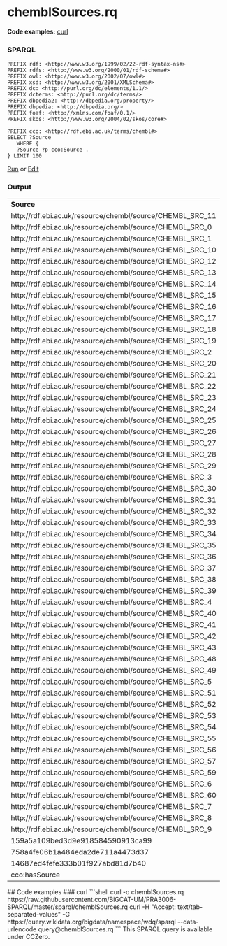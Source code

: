 # chemblSources.rq
**Code examples:** [curl](#curl)
### SPARQL
```sparql
PREFIX rdf: <http://www.w3.org/1999/02/22-rdf-syntax-ns#>
PREFIX rdfs: <http://www.w3.org/2000/01/rdf-schema#>
PREFIX owl: <http://www.w3.org/2002/07/owl#>
PREFIX xsd: <http://www.w3.org/2001/XMLSchema#>
PREFIX dc: <http://purl.org/dc/elements/1.1/>
PREFIX dcterms: <http://purl.org/dc/terms/>
PREFIX dbpedia2: <http://dbpedia.org/property/>
PREFIX dbpedia: <http://dbpedia.org/>
PREFIX foaf: <http://xmlns.com/foaf/0.1/>
PREFIX skos: <http://www.w3.org/2004/02/skos/core#>

PREFIX cco: <http://rdf.ebi.ac.uk/terms/chembl#>
SELECT ?Source
   WHERE {
   ?Source ?p cco:Source .
} LIMIT 100
```
[Run](https://chemblmirror.rdf.bigcat-bioinformatics.org/sparql/?query=PREFIX%20rdf%3A%20%3Chttp%3A%2F%2Fwww.w3.org%2F1999%2F02%2F22-rdf-syntax-ns%23%3E%0APREFIX%20rdfs%3A%20%3Chttp%3A%2F%2Fwww.w3.org%2F2000%2F01%2Frdf-schema%23%3E%0APREFIX%20owl%3A%20%3Chttp%3A%2F%2Fwww.w3.org%2F2002%2F07%2Fowl%23%3E%0APREFIX%20xsd%3A%20%3Chttp%3A%2F%2Fwww.w3.org%2F2001%2FXMLSchema%23%3E%0APREFIX%20dc%3A%20%3Chttp%3A%2F%2Fpurl.org%2Fdc%2Felements%2F1.1%2F%3E%0APREFIX%20dcterms%3A%20%3Chttp%3A%2F%2Fpurl.org%2Fdc%2Fterms%2F%3E%0APREFIX%20dbpedia2%3A%20%3Chttp%3A%2F%2Fdbpedia.org%2Fproperty%2F%3E%0APREFIX%20dbpedia%3A%20%3Chttp%3A%2F%2Fdbpedia.org%2F%3E%0APREFIX%20foaf%3A%20%3Chttp%3A%2F%2Fxmlns.com%2Ffoaf%2F0.1%2F%3E%0APREFIX%20skos%3A%20%3Chttp%3A%2F%2Fwww.w3.org%2F2004%2F02%2Fskos%2Fcore%23%3E%0A%0APREFIX%20cco%3A%20%3Chttp%3A%2F%2Frdf.ebi.ac.uk%2Fterms%2Fchembl%23%3E%0ASELECT%20%3FSource%0A%20%20%20WHERE%20%7B%0A%20%20%20%3FSource%20%3Fp%20cco%3ASource%20.%0A%7D%20LIMIT%20100%0A) or [Edit](https://chemblmirror.rdf.bigcat-bioinformatics.org/?q=PREFIX%20rdf%3A%20%3Chttp%3A%2F%2Fwww.w3.org%2F1999%2F02%2F22-rdf-syntax-ns%23%3E%0APREFIX%20rdfs%3A%20%3Chttp%3A%2F%2Fwww.w3.org%2F2000%2F01%2Frdf-schema%23%3E%0APREFIX%20owl%3A%20%3Chttp%3A%2F%2Fwww.w3.org%2F2002%2F07%2Fowl%23%3E%0APREFIX%20xsd%3A%20%3Chttp%3A%2F%2Fwww.w3.org%2F2001%2FXMLSchema%23%3E%0APREFIX%20dc%3A%20%3Chttp%3A%2F%2Fpurl.org%2Fdc%2Felements%2F1.1%2F%3E%0APREFIX%20dcterms%3A%20%3Chttp%3A%2F%2Fpurl.org%2Fdc%2Fterms%2F%3E%0APREFIX%20dbpedia2%3A%20%3Chttp%3A%2F%2Fdbpedia.org%2Fproperty%2F%3E%0APREFIX%20dbpedia%3A%20%3Chttp%3A%2F%2Fdbpedia.org%2F%3E%0APREFIX%20foaf%3A%20%3Chttp%3A%2F%2Fxmlns.com%2Ffoaf%2F0.1%2F%3E%0APREFIX%20skos%3A%20%3Chttp%3A%2F%2Fwww.w3.org%2F2004%2F02%2Fskos%2Fcore%23%3E%0A%0APREFIX%20cco%3A%20%3Chttp%3A%2F%2Frdf.ebi.ac.uk%2Fterms%2Fchembl%23%3E%0ASELECT%20%3FSource%0A%20%20%20WHERE%20%7B%0A%20%20%20%3FSource%20%3Fp%20cco%3ASource%20.%0A%7D%20LIMIT%20100%0A)


### Output
<!-- https://chemblmirror.rdf.bigcat-bioinformatics.org/sparql -->
<table>
  <tr>
    <td><b>Source</b></td>
  </tr>
  <tr>
    <td>http://rdf.ebi.ac.uk/resource/chembl/source/CHEMBL_SRC_11</td>
  </tr>
  <tr>
    <td>http://rdf.ebi.ac.uk/resource/chembl/source/CHEMBL_SRC_0</td>
  </tr>
  <tr>
    <td>http://rdf.ebi.ac.uk/resource/chembl/source/CHEMBL_SRC_1</td>
  </tr>
  <tr>
    <td>http://rdf.ebi.ac.uk/resource/chembl/source/CHEMBL_SRC_10</td>
  </tr>
  <tr>
    <td>http://rdf.ebi.ac.uk/resource/chembl/source/CHEMBL_SRC_12</td>
  </tr>
  <tr>
    <td>http://rdf.ebi.ac.uk/resource/chembl/source/CHEMBL_SRC_13</td>
  </tr>
  <tr>
    <td>http://rdf.ebi.ac.uk/resource/chembl/source/CHEMBL_SRC_14</td>
  </tr>
  <tr>
    <td>http://rdf.ebi.ac.uk/resource/chembl/source/CHEMBL_SRC_15</td>
  </tr>
  <tr>
    <td>http://rdf.ebi.ac.uk/resource/chembl/source/CHEMBL_SRC_16</td>
  </tr>
  <tr>
    <td>http://rdf.ebi.ac.uk/resource/chembl/source/CHEMBL_SRC_17</td>
  </tr>
  <tr>
    <td>http://rdf.ebi.ac.uk/resource/chembl/source/CHEMBL_SRC_18</td>
  </tr>
  <tr>
    <td>http://rdf.ebi.ac.uk/resource/chembl/source/CHEMBL_SRC_19</td>
  </tr>
  <tr>
    <td>http://rdf.ebi.ac.uk/resource/chembl/source/CHEMBL_SRC_2</td>
  </tr>
  <tr>
    <td>http://rdf.ebi.ac.uk/resource/chembl/source/CHEMBL_SRC_20</td>
  </tr>
  <tr>
    <td>http://rdf.ebi.ac.uk/resource/chembl/source/CHEMBL_SRC_21</td>
  </tr>
  <tr>
    <td>http://rdf.ebi.ac.uk/resource/chembl/source/CHEMBL_SRC_22</td>
  </tr>
  <tr>
    <td>http://rdf.ebi.ac.uk/resource/chembl/source/CHEMBL_SRC_23</td>
  </tr>
  <tr>
    <td>http://rdf.ebi.ac.uk/resource/chembl/source/CHEMBL_SRC_24</td>
  </tr>
  <tr>
    <td>http://rdf.ebi.ac.uk/resource/chembl/source/CHEMBL_SRC_25</td>
  </tr>
  <tr>
    <td>http://rdf.ebi.ac.uk/resource/chembl/source/CHEMBL_SRC_26</td>
  </tr>
  <tr>
    <td>http://rdf.ebi.ac.uk/resource/chembl/source/CHEMBL_SRC_27</td>
  </tr>
  <tr>
    <td>http://rdf.ebi.ac.uk/resource/chembl/source/CHEMBL_SRC_28</td>
  </tr>
  <tr>
    <td>http://rdf.ebi.ac.uk/resource/chembl/source/CHEMBL_SRC_29</td>
  </tr>
  <tr>
    <td>http://rdf.ebi.ac.uk/resource/chembl/source/CHEMBL_SRC_3</td>
  </tr>
  <tr>
    <td>http://rdf.ebi.ac.uk/resource/chembl/source/CHEMBL_SRC_30</td>
  </tr>
  <tr>
    <td>http://rdf.ebi.ac.uk/resource/chembl/source/CHEMBL_SRC_31</td>
  </tr>
  <tr>
    <td>http://rdf.ebi.ac.uk/resource/chembl/source/CHEMBL_SRC_32</td>
  </tr>
  <tr>
    <td>http://rdf.ebi.ac.uk/resource/chembl/source/CHEMBL_SRC_33</td>
  </tr>
  <tr>
    <td>http://rdf.ebi.ac.uk/resource/chembl/source/CHEMBL_SRC_34</td>
  </tr>
  <tr>
    <td>http://rdf.ebi.ac.uk/resource/chembl/source/CHEMBL_SRC_35</td>
  </tr>
  <tr>
    <td>http://rdf.ebi.ac.uk/resource/chembl/source/CHEMBL_SRC_36</td>
  </tr>
  <tr>
    <td>http://rdf.ebi.ac.uk/resource/chembl/source/CHEMBL_SRC_37</td>
  </tr>
  <tr>
    <td>http://rdf.ebi.ac.uk/resource/chembl/source/CHEMBL_SRC_38</td>
  </tr>
  <tr>
    <td>http://rdf.ebi.ac.uk/resource/chembl/source/CHEMBL_SRC_39</td>
  </tr>
  <tr>
    <td>http://rdf.ebi.ac.uk/resource/chembl/source/CHEMBL_SRC_4</td>
  </tr>
  <tr>
    <td>http://rdf.ebi.ac.uk/resource/chembl/source/CHEMBL_SRC_40</td>
  </tr>
  <tr>
    <td>http://rdf.ebi.ac.uk/resource/chembl/source/CHEMBL_SRC_41</td>
  </tr>
  <tr>
    <td>http://rdf.ebi.ac.uk/resource/chembl/source/CHEMBL_SRC_42</td>
  </tr>
  <tr>
    <td>http://rdf.ebi.ac.uk/resource/chembl/source/CHEMBL_SRC_43</td>
  </tr>
  <tr>
    <td>http://rdf.ebi.ac.uk/resource/chembl/source/CHEMBL_SRC_48</td>
  </tr>
  <tr>
    <td>http://rdf.ebi.ac.uk/resource/chembl/source/CHEMBL_SRC_49</td>
  </tr>
  <tr>
    <td>http://rdf.ebi.ac.uk/resource/chembl/source/CHEMBL_SRC_5</td>
  </tr>
  <tr>
    <td>http://rdf.ebi.ac.uk/resource/chembl/source/CHEMBL_SRC_51</td>
  </tr>
  <tr>
    <td>http://rdf.ebi.ac.uk/resource/chembl/source/CHEMBL_SRC_52</td>
  </tr>
  <tr>
    <td>http://rdf.ebi.ac.uk/resource/chembl/source/CHEMBL_SRC_53</td>
  </tr>
  <tr>
    <td>http://rdf.ebi.ac.uk/resource/chembl/source/CHEMBL_SRC_54</td>
  </tr>
  <tr>
    <td>http://rdf.ebi.ac.uk/resource/chembl/source/CHEMBL_SRC_55</td>
  </tr>
  <tr>
    <td>http://rdf.ebi.ac.uk/resource/chembl/source/CHEMBL_SRC_56</td>
  </tr>
  <tr>
    <td>http://rdf.ebi.ac.uk/resource/chembl/source/CHEMBL_SRC_57</td>
  </tr>
  <tr>
    <td>http://rdf.ebi.ac.uk/resource/chembl/source/CHEMBL_SRC_59</td>
  </tr>
  <tr>
    <td>http://rdf.ebi.ac.uk/resource/chembl/source/CHEMBL_SRC_6</td>
  </tr>
  <tr>
    <td>http://rdf.ebi.ac.uk/resource/chembl/source/CHEMBL_SRC_60</td>
  </tr>
  <tr>
    <td>http://rdf.ebi.ac.uk/resource/chembl/source/CHEMBL_SRC_7</td>
  </tr>
  <tr>
    <td>http://rdf.ebi.ac.uk/resource/chembl/source/CHEMBL_SRC_8</td>
  </tr>
  <tr>
    <td>http://rdf.ebi.ac.uk/resource/chembl/source/CHEMBL_SRC_9</td>
  </tr>
  <tr>
    <td>159a5a109bed3d9e918584590913ca99</td>
  </tr>
  <tr>
    <td>758a4fe06b1a484eda2de711a4473d37</td>
  </tr>
  <tr>
    <td>14687ed4fefe333b01f927abd81d7b40</td>
  </tr>
  <tr>
    <td>cco:hasSource</td>
  </tr>
</table>
## Code examples
### curl
```shell
curl -o chemblSources.rq https://raw.githubusercontent.com/BiGCAT-UM/PRA3006-SPARQL/master/sparql/chemblSources.rq
curl -H "Accept: text/tab-separated-values" -G https://query.wikidata.org/bigdata/namespace/wdq/sparql --data-urlencode query@chemblSources.rq
```
This SPARQL query is available under CCZero.
